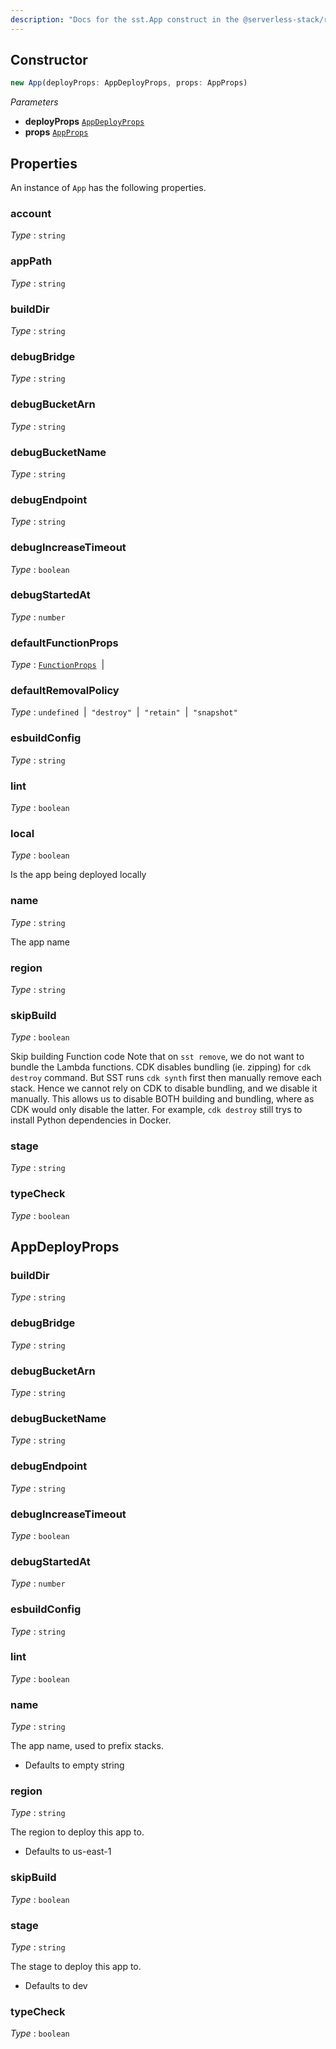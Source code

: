 ```yaml
---
description: "Docs for the sst.App construct in the @serverless-stack/resources package"
---
```



## Constructor
```ts
new App(deployProps: AppDeployProps, props: AppProps)
```
_Parameters_
- __deployProps__ [`AppDeployProps`](#appdeployprops)
- __props__ [`AppProps`](https://docs.aws.amazon.com/cdk/api/v2/docs/aws-cdk-lib.AppProps.html)
## Properties
An instance of `App` has the following properties.
### account

_Type_ : `string`

### appPath

_Type_ : `string`

### buildDir

_Type_ : `string`

### debugBridge

_Type_ : `string`

### debugBucketArn

_Type_ : `string`

### debugBucketName

_Type_ : `string`

### debugEndpoint

_Type_ : `string`

### debugIncreaseTimeout

_Type_ : `boolean`

### debugStartedAt

_Type_ : `number`

### defaultFunctionProps

_Type_ : [`FunctionProps`](FunctionProps)&nbsp; | &nbsp;


### defaultRemovalPolicy

_Type_ : `undefined`&nbsp; | &nbsp;`"destroy"`&nbsp; | &nbsp;`"retain"`&nbsp; | &nbsp;`"snapshot"`

### esbuildConfig

_Type_ : `string`

### lint

_Type_ : `boolean`

### local

_Type_ : `boolean`

Is the app being deployed locally

### name

_Type_ : `string`

The app name

### region

_Type_ : `string`

### skipBuild

_Type_ : `boolean`

Skip building Function code
Note that on `sst remove`, we do not want to bundle the Lambda functions.
     CDK disables bundling (ie. zipping) for `cdk destroy` command.
     But SST runs `cdk synth` first then manually remove each stack. Hence
     we cannot rely on CDK to disable bundling, and we disable it manually.
     This allows us to disable BOTH building and bundling, where as CDK
     would only disable the latter. For example, `cdk destroy` still trys
     to install Python dependencies in Docker.

### stage

_Type_ : `string`

### typeCheck

_Type_ : `boolean`

## AppDeployProps
### buildDir

_Type_ : `string`

### debugBridge

_Type_ : `string`

### debugBucketArn

_Type_ : `string`

### debugBucketName

_Type_ : `string`

### debugEndpoint

_Type_ : `string`

### debugIncreaseTimeout

_Type_ : `boolean`

### debugStartedAt

_Type_ : `number`

### esbuildConfig

_Type_ : `string`

### lint

_Type_ : `boolean`

### name

_Type_ : `string`

The app name, used to prefix stacks.

- Defaults to empty string

### region

_Type_ : `string`

The region to deploy this app to.

- Defaults to us-east-1

### skipBuild

_Type_ : `boolean`

### stage

_Type_ : `string`

The stage to deploy this app to.

- Defaults to dev

### typeCheck

_Type_ : `boolean`
